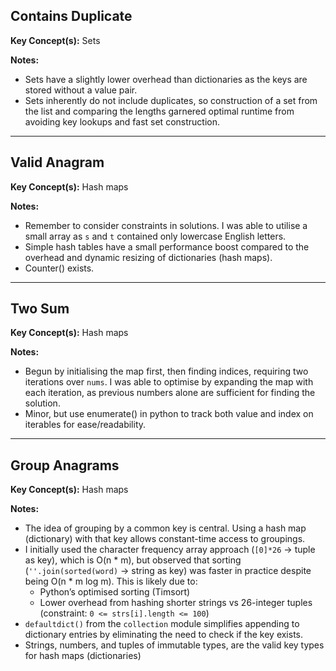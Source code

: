 ## Contains Duplicate

**Key Concept(s):** Sets

**Notes:**
- Sets have a slightly lower overhead than dictionaries as the keys are stored without a value pair.
- Sets inherently do not include duplicates, so construction of a set from the list and comparing the lengths garnered optimal runtime from avoiding key lookups and fast set construction.

---

## Valid Anagram

**Key Concept(s):** Hash maps

**Notes:**
- Remember to consider constraints in solutions. I was able to utilise a small array as `s` and `t` contained only lowercase English letters.
- Simple hash tables have a small performance boost compared to the overhead and dynamic resizing of dictionaries (hash maps).
- Counter() exists.

---

## Two Sum

**Key Concept(s):** Hash maps

**Notes:**
- Begun by initialising the map first, then finding indices, requiring two iterations over `nums`. I was able to optimise by expanding the map with each iteration, as previous numbers alone are sufficient for finding the solution.
- Minor, but use enumerate() in python to track both value and index on iterables for ease/readability.

---

## Group Anagrams

**Key Concept(s):** Hash maps

**Notes:**
- The idea of grouping by a common key is central. Using a hash map (dictionary) with that key allows constant-time access to groupings.
- I initially used the character frequency array approach (`[0]*26` -> tuple as key), which is O(n * m), but observed that sorting (`''.join(sorted(word)` -> string as key) was faster in practice despite being O(n * m log m). This is likely due to:
    - Python’s optimised sorting (Timsort)  
    - Lower overhead from hashing shorter strings vs 26-integer tuples (constraint: `0 <= strs[i].length <= 100`)
- `defaultdict()` from the `collection` module simplifies appending to dictionary entries by eliminating the need to check if the key exists.
- Strings, numbers, and tuples of immutable types, are the valid key types for hash maps (dictionaries)

